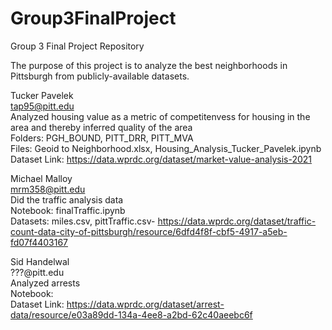   # Group3FinalProject  
  Group 3 Final Project Repository  

  The purpose of this project is to analyze the best neighborhoods in Pittsburgh from publicly-available datasets.  

  Tucker Pavelek  
  tap95@pitt.edu  
  Analyzed housing value as a metric of competitenvess for housing in the area and thereby inferred quality of the area  
  Folders: PGH_BOUND, PITT_DRR, PITT_MVA  
  Files: Geoid to Neighborhood.xlsx, Housing_Analysis_Tucker_Pavelek.ipynb  
  Dataset Link: https://data.wprdc.org/dataset/market-value-analysis-2021  

  Michael Malloy  
  mrm358@pitt.edu  
  Did the traffic analysis data  
  Notebook: finalTraffic.ipynb  
  Datasets: miles.csv, pittTraffic.csv- https://data.wprdc.org/dataset/traffic-count-data-city-of-pittsburgh/resource/6dfd4f8f-cbf5-4917-a5eb-fd07f4403167  

  Sid Handelwal  
  ???@pitt.edu  
  Analyzed arrests  
  Notebook:  
  Dataset Link: https://data.wprdc.org/dataset/arrest-data/resource/e03a89dd-134a-4ee8-a2bd-62c40aeebc6f  

